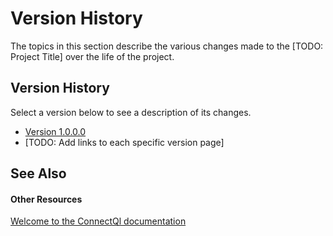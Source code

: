 # Version History

The topics in this section describe the various changes made to the [TODO: Project Title] over the life of the project.



## Version History

Select a version below to see a description of its changes.
&nbsp;<ul><li><a href="bf9d2480-a8a0-494a-a223-beaa1677ea7c">Version 1.0.0.0</a></li><li>
[TODO: Add links to each specific version page]</li></ul>

## See Also


#### Other Resources
<a href="cb5824e7-22ee-4cda-8449-c4033e059f05">Welcome to the ConnectQl documentation</a><br />